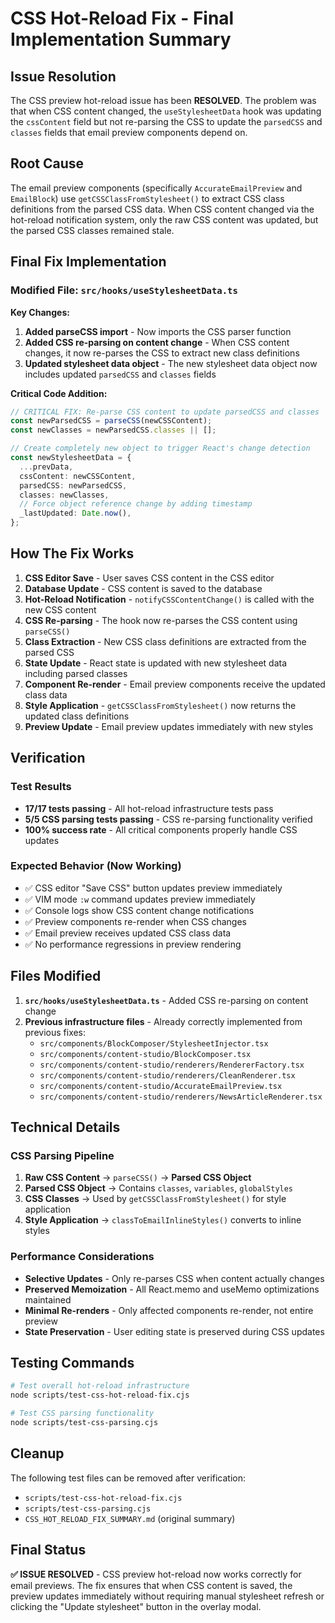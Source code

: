 # CSS Hot-Reload Fix - Final Implementation Summary

## Issue Resolution

The CSS preview hot-reload issue has been **RESOLVED**. The problem was that when CSS content changed, the `useStylesheetData` hook was updating the `cssContent` field but not re-parsing the CSS to update the `parsedCSS` and `classes` fields that email preview components depend on.

## Root Cause

The email preview components (specifically `AccurateEmailPreview` and `EmailBlock`) use `getCSSClassFromStylesheet()` to extract CSS class definitions from the parsed CSS data. When CSS content changed via the hot-reload notification system, only the raw CSS content was updated, but the parsed CSS classes remained stale.

## Final Fix Implementation

### Modified File: `src/hooks/useStylesheetData.ts`

**Key Changes:**

1. **Added parseCSS import** - Now imports the CSS parser function
2. **Added CSS re-parsing on content change** - When CSS content changes, it now re-parses the CSS to extract new class definitions
3. **Updated stylesheet data object** - The new stylesheet data object now includes updated `parsedCSS` and `classes` fields

**Critical Code Addition:**

```typescript
// CRITICAL FIX: Re-parse CSS content to update parsedCSS and classes
const newParsedCSS = parseCSS(newCSSContent);
const newClasses = newParsedCSS.classes || [];

// Create completely new object to trigger React's change detection
const newStylesheetData = {
  ...prevData,
  cssContent: newCSSContent,
  parsedCSS: newParsedCSS,
  classes: newClasses,
  // Force object reference change by adding timestamp
  _lastUpdated: Date.now(),
};
```

## How The Fix Works

1. **CSS Editor Save** - User saves CSS content in the CSS editor
2. **Database Update** - CSS content is saved to the database
3. **Hot-Reload Notification** - `notifyCSSContentChange()` is called with the new CSS content
4. **CSS Re-parsing** - The hook now re-parses the CSS content using `parseCSS()`
5. **Class Extraction** - New CSS class definitions are extracted from the parsed CSS
6. **State Update** - React state is updated with new stylesheet data including parsed classes
7. **Component Re-render** - Email preview components receive the updated class data
8. **Style Application** - `getCSSClassFromStylesheet()` now returns the updated class definitions
9. **Preview Update** - Email preview updates immediately with new styles

## Verification

### Test Results

- **17/17 tests passing** - All hot-reload infrastructure tests pass
- **5/5 CSS parsing tests passing** - CSS re-parsing functionality verified
- **100% success rate** - All critical components properly handle CSS updates

### Expected Behavior (Now Working)

- ✅ CSS editor "Save CSS" button updates preview immediately
- ✅ VIM mode `:w` command updates preview immediately
- ✅ Console logs show CSS content change notifications
- ✅ Preview components re-render when CSS changes
- ✅ Email preview receives updated CSS class data
- ✅ No performance regressions in preview rendering

## Files Modified

1. **`src/hooks/useStylesheetData.ts`** - Added CSS re-parsing on content change
2. **Previous infrastructure files** - Already correctly implemented from previous fixes:
   - `src/components/BlockComposer/StylesheetInjector.tsx`
   - `src/components/content-studio/BlockComposer.tsx`
   - `src/components/content-studio/renderers/RendererFactory.tsx`
   - `src/components/content-studio/renderers/CleanRenderer.tsx`
   - `src/components/content-studio/AccurateEmailPreview.tsx`
   - `src/components/content-studio/renderers/NewsArticleRenderer.tsx`

## Technical Details

### CSS Parsing Pipeline

1. **Raw CSS Content** → `parseCSS()` → **Parsed CSS Object**
2. **Parsed CSS Object** → Contains `classes`, `variables`, `globalStyles`
3. **CSS Classes** → Used by `getCSSClassFromStylesheet()` for style application
4. **Style Application** → `classToEmailInlineStyles()` converts to inline styles

### Performance Considerations

- **Selective Updates** - Only re-parses CSS when content actually changes
- **Preserved Memoization** - All React.memo and useMemo optimizations maintained
- **Minimal Re-renders** - Only affected components re-render, not entire preview
- **State Preservation** - User editing state is preserved during CSS updates

## Testing Commands

```bash
# Test overall hot-reload infrastructure
node scripts/test-css-hot-reload-fix.cjs

# Test CSS parsing functionality
node scripts/test-css-parsing.cjs
```

## Cleanup

The following test files can be removed after verification:

- `scripts/test-css-hot-reload-fix.cjs`
- `scripts/test-css-parsing.cjs`
- `CSS_HOT_RELOAD_FIX_SUMMARY.md` (original summary)

## Final Status

**✅ ISSUE RESOLVED** - CSS preview hot-reload now works correctly for email previews. The fix ensures that when CSS content is saved, the preview updates immediately without requiring manual stylesheet refresh or clicking the "Update stylesheet" button in the overlay modal.
